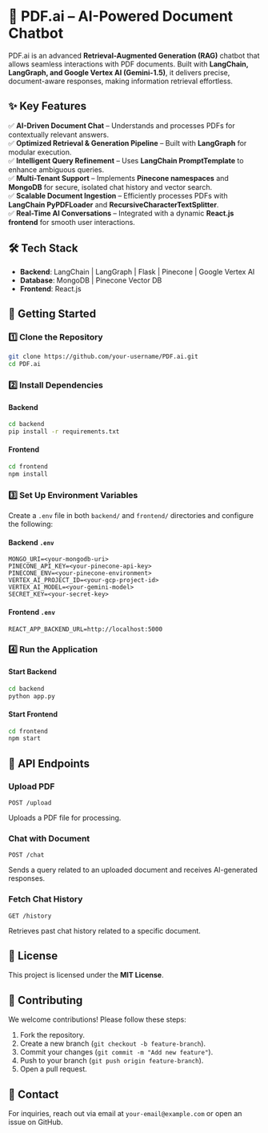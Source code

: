 # 📄 PDF.ai – AI-Powered Document Chatbot  

PDF.ai is an advanced **Retrieval-Augmented Generation (RAG)** chatbot that allows seamless interactions with PDF documents. Built with **LangChain, LangGraph, and Google Vertex AI (Gemini-1.5)**, it delivers precise, document-aware responses, making information retrieval effortless.  

## ✨ Key Features  

✅ **AI-Driven Document Chat** – Understands and processes PDFs for contextually relevant answers.  
✅ **Optimized Retrieval & Generation Pipeline** – Built with **LangGraph** for modular execution.  
✅ **Intelligent Query Refinement** – Uses **LangChain PromptTemplate** to enhance ambiguous queries.  
✅ **Multi-Tenant Support** – Implements **Pinecone namespaces** and **MongoDB** for secure, isolated chat history and vector search.  
✅ **Scalable Document Ingestion** – Efficiently processes PDFs with **LangChain PyPDFLoader** and **RecursiveCharacterTextSplitter**.  
✅ **Real-Time AI Conversations** – Integrated with a dynamic **React.js frontend** for smooth user interactions.  

## 🛠 Tech Stack  

- **Backend**: LangChain | LangGraph | Flask | Pinecone | Google Vertex AI  
- **Database**: MongoDB | Pinecone Vector DB  
- **Frontend**: React.js  

## 🚀 Getting Started  

### 1️⃣ Clone the Repository  
```sh
git clone https://github.com/your-username/PDF.ai.git
cd PDF.ai
```

### 2️⃣ Install Dependencies  
#### Backend  
```sh
cd backend
pip install -r requirements.txt
```

#### Frontend  
```sh
cd frontend
npm install
```

### 3️⃣ Set Up Environment Variables  
Create a `.env` file in both `backend/` and `frontend/` directories and configure the following:

#### Backend `.env`
```
MONGO_URI=<your-mongodb-uri>
PINECONE_API_KEY=<your-pinecone-api-key>
PINECONE_ENV=<your-pinecone-environment>
VERTEX_AI_PROJECT_ID=<your-gcp-project-id>
VERTEX_AI_MODEL=<your-gemini-model>
SECRET_KEY=<your-secret-key>
```

#### Frontend `.env`
```
REACT_APP_BACKEND_URL=http://localhost:5000
```

### 4️⃣ Run the Application  
#### Start Backend  
```sh
cd backend
python app.py
```

#### Start Frontend  
```sh
cd frontend
npm start
```

## 📌 API Endpoints  

### Upload PDF  
```http
POST /upload
```
Uploads a PDF file for processing.

### Chat with Document  
```http
POST /chat
```
Sends a query related to an uploaded document and receives AI-generated responses.

### Fetch Chat History  
```http
GET /history
```
Retrieves past chat history related to a specific document.

## 📜 License  
This project is licensed under the **MIT License**.

## 🤝 Contributing  
We welcome contributions! Please follow these steps:
1. Fork the repository.
2. Create a new branch (`git checkout -b feature-branch`).
3. Commit your changes (`git commit -m "Add new feature"`).
4. Push to your branch (`git push origin feature-branch`).
5. Open a pull request.

## 📧 Contact  
For inquiries, reach out via email at `your-email@example.com` or open an issue on GitHub.

